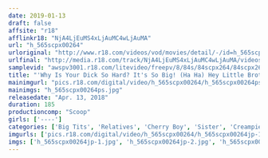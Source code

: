 ```yaml
---
date: 2019-01-13
draft: false
affsite: "r18"
afflinkr18: "NjA4LjEuMS4xLjAuMC4wLjAuMA"
url: "h_565scpx00264"
urloriginal: "http://www.r18.com/videos/vod/movies/detail/-/id=h_565scpx00264"
urlfinal: "http://media.r18.com/track/NjA4LjEuMS4xLjAuMC4wLjAuMA/videos/vod/movies/detail/-/id=h_565scpx00264"
samplevid: "awspv3001.r18.com/litevideo/freepv/8/84s/84scpx264/84scpx264_dmb_w.mp4"
title: "'Why Is Your Dick So Hard? It's So Big! (Ha Ha) Hey Little Brother, You've Grown Up! You're So Cute! LOL' This Big Tits Big Sister's Body Is Too Sexy... When We Bathe Together At Home, Bath Time Is A Moment In Paradise This Titty Loving Little Brother Has An Unstoppable Erection"
mainimgurl: "pics.r18.com/digital/video/h_565scpx00264/h_565scpx00264ps.jpg"
mainimgs: "h_565scpx00264ps.jpg"
releasedate: "Apr. 13, 2018"
duration: 185
productioncomp: "Scoop"
girls: ['----']
categories: ['Big Tits', 'Relatives', 'Cherry Boy', 'Sister', 'Creampie', 'Titty Fuck', 'Hi-Def']
imgurls: ['pics.r18.com/digital/video/h_565scpx00264/h_565scpx00264jp-1.jpg', 'pics.r18.com/digital/video/h_565scpx00264/h_565scpx00264jp-2.jpg', 'pics.r18.com/digital/video/h_565scpx00264/h_565scpx00264jp-3.jpg', 'pics.r18.com/digital/video/h_565scpx00264/h_565scpx00264jp-4.jpg', 'pics.r18.com/digital/video/h_565scpx00264/h_565scpx00264jp-5.jpg', 'pics.r18.com/digital/video/h_565scpx00264/h_565scpx00264jp-6.jpg', 'pics.r18.com/digital/video/h_565scpx00264/h_565scpx00264jp-7.jpg', 'pics.r18.com/digital/video/h_565scpx00264/h_565scpx00264jp-8.jpg', 'pics.r18.com/digital/video/h_565scpx00264/h_565scpx00264jp-9.jpg', 'pics.r18.com/digital/video/h_565scpx00264/h_565scpx00264jp-10.jpg', 'pics.r18.com/digital/video/h_565scpx00264/h_565scpx00264jp-11.jpg', 'pics.r18.com/digital/video/h_565scpx00264/h_565scpx00264jp-12.jpg', 'pics.r18.com/digital/video/h_565scpx00264/h_565scpx00264jp-13.jpg', 'pics.r18.com/digital/video/h_565scpx00264/h_565scpx00264jp-14.jpg', 'pics.r18.com/digital/video/h_565scpx00264/h_565scpx00264jp-15.jpg', 'pics.r18.com/digital/video/h_565scpx00264/h_565scpx00264jp-16.jpg', 'pics.r18.com/digital/video/h_565scpx00264/h_565scpx00264jp-17.jpg', 'pics.r18.com/digital/video/h_565scpx00264/h_565scpx00264jp-18.jpg', 'pics.r18.com/digital/video/h_565scpx00264/h_565scpx00264jp-19.jpg', 'pics.r18.com/digital/video/h_565scpx00264/h_565scpx00264jp-20.jpg']
imgs: ['h_565scpx00264jp-1.jpg', 'h_565scpx00264jp-2.jpg', 'h_565scpx00264jp-3.jpg', 'h_565scpx00264jp-4.jpg', 'h_565scpx00264jp-5.jpg', 'h_565scpx00264jp-6.jpg', 'h_565scpx00264jp-7.jpg', 'h_565scpx00264jp-8.jpg', 'h_565scpx00264jp-9.jpg', 'h_565scpx00264jp-10.jpg', 'h_565scpx00264jp-11.jpg', 'h_565scpx00264jp-12.jpg', 'h_565scpx00264jp-13.jpg', 'h_565scpx00264jp-14.jpg', 'h_565scpx00264jp-15.jpg', 'h_565scpx00264jp-16.jpg', 'h_565scpx00264jp-17.jpg', 'h_565scpx00264jp-18.jpg', 'h_565scpx00264jp-19.jpg', 'h_565scpx00264jp-20.jpg']
---
```

